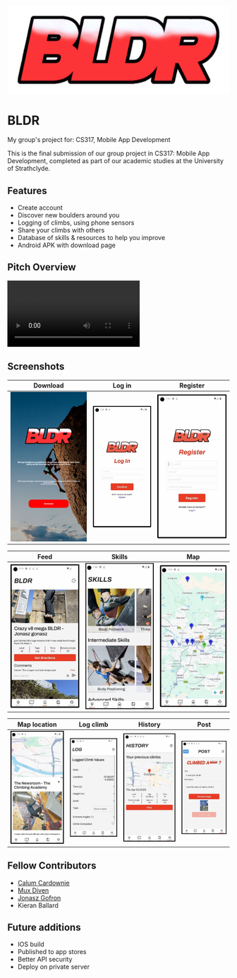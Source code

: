 ![BLDR image](./mobile/assets/images/logo.png)

# BLDR

My group's project for: CS317, Mobile App Development

This is the final submission of our group project in CS317: Mobile App Development, completed as part of our academic studies at the University of Strathclyde.

## Features

- Create account
- Discover new boulders around you
- Logging of climbs, using phone sensors
- Share your climbs with others
- Database of skills & resources to help you improve
- Android APK with download page

## Pitch Overview

![Overview video](./assets/overview.mp4)

## Screenshots

| Download                                | Log in                        | Register                           |
| --------------------------------------- | ----------------------------- | ---------------------------------- |
| ![Download page](./assets/download.png) | ![Log in](./assets/login.png) | ![Register](./assets/register.png) |

| Feed                       | Skills                         | Map                      |
| -------------------------- | ------------------------------ | ------------------------ |
| ![Feed](./assets/feed.png) | ![Skills](./assets/skills.png) | ![Map](./assets/map.png) |

| Map location                               | Log climb                      | History                          | Post                       |
| ------------------------------------------ | ------------------------------ | -------------------------------- | -------------------------- |
| ![Map location](./assets/map_location.png) | ![Log](./assets/log_climb.png) | ![History](./assets/history.png) | ![Post](./assets/post.png) |

## Fellow Contributors

- [Calum Cardownie](https://github.com/calumvc)
- [Mux Diven](https://github.com/muxdiven)
- [Jonasz Gofron](https://github.com/JonaszG)
- Kieran Ballard

## Future additions

- IOS build
- Published to app stores
- Better API security
- Deploy on private server
